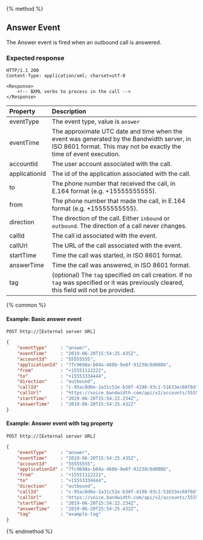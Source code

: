 {% method %}
## Answer Event

The Answer event is fired when an outbound call is answered.

### Expected response

```http
HTTP/1.1 200
Content-Type: application/xml; charset=utf-8

<Response>
    <!-- BXML verbs to process in the call -->
</Response>
```

| Property      | Description  |
|:--------------|:-------------|
| eventType     | The event type, value is `answer` |
| eventTime     | The approximate UTC date and time when the event was generated by the Bandwidth server, in ISO 8601 format. This may not be exactly the time of event execution. |
| accountId     | The user account associated with the call. |
| applicationId | The id of the application associated with the call. |
| to            | The phone number that received the call, in E.164 format (e.g. +15555555555). |
| from          | The phone number that made the call, in E.164 format (e.g. +15555555555). |
| direction     | The direction of the call. Either `inbound` or `outbound`. The direction of a call never changes. |
| callId        | The call id associated with the event. |
| callUrl       | The URL of the call associated with the event. |
| startTime     | Time the call was started, in ISO 8601 format. |
| answerTime    | Time the call was answered, in ISO 8601 format. |
| tag           | (optional) The `tag`  specified on call creation. If no `tag` was specified or it was previously cleared, this field will not be provided. |

{% common %}
#### Example: Basic answer event

```
POST http://[External server URL]
```

```json
{
	"eventType"     : "answer", 
	"eventTime"     : "2019-06-20T15:54:25.435Z",
	"accountId"     : "55555555",
	"applicationId" : "7fc9698a-b04a-468b-9e8f-91238c0d0086",
	"from"          : "+15551112222",
	"to"            : "+15553334444",
	"direction"     : "outbound",
	"callId"        : "c-95ac8d6e-1a31c52e-b38f-4198-93c1-51633ec68f8d",
	"callUrl"       : "https://voice.bandwidth.com/api/v2/accounts/55555555/calls/c-95ac8d6e-1a31c52e-b38f-4198-93c1-51633ec68f8d",
	"startTime"     : "2019-06-20T15:54:22.234Z",
	"answerTime"    : "2019-06-20T15:54:25.432Z"
}
```

#### Example: Answer event with tag property

```
POST http://[External server URL]
```
```json
{
	"eventType"     : "answer",
	"eventTime"     : "2019-06-20T15:54:25.435Z",
	"accountId"     : "55555555",
	"applicationId" : "7fc9698a-b04a-468b-9e8f-91238c0d0086",
	"from"          : "+15551112222",
	"to"            : "+15553334444",
	"direction"     : "outbound",
	"callId"        : "c-95ac8d6e-1a31c52e-b38f-4198-93c1-51633ec68f8d",
	"callUrl"       : "https://voice.bandwidth.com/api/v2/accounts/55555555/calls/c-95ac8d6e-1a31c52e-b38f-4198-93c1-51633ec68f8d",
	"startTime"     : "2019-06-20T15:54:22.234Z",
	"answerTime"    : "2019-06-20T15:54:25.432Z",
	"tag"           : "example-tag"
}
```

{% endmethod %}
